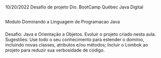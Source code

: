 #
10/20/2022
Desafio de projeto Dio. BootCamp Québec Java Digital

##
Modulo Dominando a Linguagem de Programacao Java

###
Desafio: Java e Orientação a Objetos. Evoluir o projeto criado nesta aula.  
Sugestões:
Use todo o seu conhecimento para estender o domínio, incluindo novas classes, atributos e/ou métodos;
Incluir o Lombok ao projeto para reduzir sua verbosidade de código.
